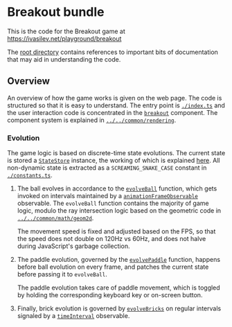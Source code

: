# Breakout bundle

This is the code for the Breakout game at https://ivasilev.net/playground/breakout

The [root directory](../../../) contains references to important bits of documentation that may aid in understanding the code.

## Overview

An overview of how the game works is given on the web page. The code is structured so that it is easy to understand. The entry point is [`./index.ts`](./index.ts) and the user interaction code is concentrated in the [`breakout`](./components/breakout.ts) component. The component system is explained in [`../../common/rendering`](../../common/rendering).

### Evolution

The game logic is based on discrete-time state evolutions. The current state is stored a [`StateStore`](../../common/support/state_store.ts) instance, the working of which is explained [here](../../common/observable#state-store). All non-dynamic state is extracted as a `SCREAMING_SNAKE_CASE` constant in [`./constants.ts`](./constants.ts).

1. The ball evolves in accordance to the [`evolveBall`](./evolution/ball.ts) function, which gets invoked on intervals maintained by a [`animationFrameObservable`](../core/dom/observable.ts) observable. The `evolveBall` function contains the majority of game logic, modulo the ray intersection logic based on the geometric code in [`../../common/math/geom2d`](../../common/math/geom2d).

    The movement speed is fixed and adjusted based on the FPS, so that the speed does not double on 120Hz vs 60Hz, and does not halve during JavaScript's garbage collection.

2. The paddle evolution, governed by the [`evolvePaddle`](./evolution/paddle.ts) function, happens before ball evolution on every frame, and patches the current state before passing it to `evolveBall`.

    The paddle evolution takes care of paddle movement, which is toggled by holding the corresponding keyboard key or on-screen button.

3. Finally, brick evolution is governed by [`evolveBricks`](./evolution/bricks.ts) on regular intervals signaled by a [`timeInterval`](../../common/observable/operators/time_interval.ts) observable.
